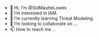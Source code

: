 - 👋 Hi, I’m @SidMautteLowes
- 👀 I’m interested in IAM.
- 🌱 I’m currently learning Threat Modeling.
- 💞️ I’m looking to collaborate on ...
- 📫 How to reach me ...

<!---
SidMautteLowes/SidMautteLowes is a ✨ special ✨ repository because its `README.md` (this file) appears on your GitHub profile.
You can click the Preview link to take a look at your changes.
--->
